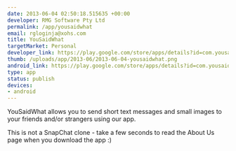 ```yaml
--- 
date: 2013-06-04 02:50:18.515635 +00:00
developer: RMG Software Pty Ltd
permalink: /app/yousaidwhat
email: rgloginja@xohs.com
title: YouSaidWhat
targetMarket: Personal
developer_link: https://play.google.com/store/apps/details?id=com.yousaid.what
thumb: /uploads/app/2013-06/2013-06-04-yousaidwhat.png
android_link: https://play.google.com/store/apps/details?id=com.yousaid.what
type: app
status: publish
devices: 
- android
---
```


YouSaidWhat allows you to send short text messages and small images to your friends and/or strangers using our app.

This is not a SnapChat clone - take a few seconds to read the About Us page when you download the app :)
